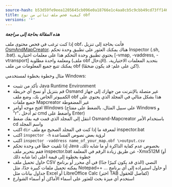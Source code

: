 ```yaml
---
source-hash: b53d59fe9eea1205645cb096e0a18766e1c4aa8cb5c9cbb49cd73ff14655af86
title: كيفية فحص ملف ثنائي من نوع obf
versions: '*'
---
```


**_هذه المقالة بحاجة إلى مراجعة_**

إذا كنت ترغب في فحص محتوى ملف obf، فأنت بحاجة إلى تنزيل [OsmAndMapCreator](https://download.osmand.net/latest-night-build/OsmAndMapCreator-main.zip). هناك يمكنك العثور على تطبيق وحدة تحكم Inspector (.sh, .bat). يحتوي تطبيق وحدة التحكم هذا على معلمات اختيارية [-vmap, -vaddress, -vtransport] ومعلمة واحدة مطلوبة (ملف obf الإدخال). بتحديد المعلمات الاختيارية، يمكنك تتبع جميع المعلومات من ملف obf (كن على علم: قد يكون ضخمًا!).

مثال وخطوة بخطوة لمستخدمي Windows:
- تأكد من تثبيت Java Runtime Environment
- قم بتنزيل أو نسخ أي خريطة Osmand غير متصلة بالإنترنت من جهازك إلى جهاز الكمبيوتر الخاص بك، وضع ملف obf هذا بشكل مثالي في المجلد الذي يحتوي على جميع ملفات Mapcreator غير المضغوطة
- افتح موجه أوامر Windows (على سبيل المثال، بالضغط على مفتاح Windows و "r"، ثم أدخل cmd واضغط على Enter)
- انتقل إلى المجلد الذي قمت فيه بفك ضغط Osmand-Mapcreator باستخدام الأمر cd واسم المجلد
- اكتب `dir` لمعرفة ما إذا كنت في المجلد الصحيح مع ملف inspector.bat
- اكتب `inspector -h` لرؤية بعض نصوص المساعدة
- اكتب `inspector -vaddress name_of_your_map.obf \>output.csv`
- إذا تلقيت خطأ في وحدة تحكم Java بخصوص عدم كفاية الذاكرة أو ما شابه ذلك، فقم بتحرير ملف inspector.bat عن طريق زيادة الرقم في المعلمة -Xmx512M (أو ما شابه ذلك) خطوة بخطوة إلى قيمة أعلى
- حاول تحميل ملف CSV النصي (الذي قد يكون كبيرًا جدًا) في أي محرر أو برنامج يمكنه تحميل ملفات كبيرة جدًا، مثل Notepad++ ... أو حاول استيراده إلى أي برنامج جداول بيانات مثل Excel أو LibreOffice Calc (اختر TAB كفاصل للحقول)
- استخدم أي ميزة بحث للعثور على أسماء الأماكن أو أسماء الشوارع
